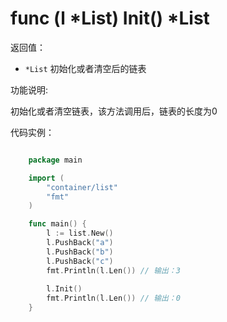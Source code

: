 # func (l *List) Init() *List

返回值：

- `*List` 初始化或者清空后的链表

功能说明:

初始化或者清空链表，该方法调用后，链表的长度为0

代码实例：

```go

	package main

	import (
		"container/list"
		"fmt"
	)

	func main() {
		l := list.New()
		l.PushBack("a")
		l.PushBack("b")
		l.PushBack("c")
		fmt.Println(l.Len()) // 输出：3
		
		l.Init()
		fmt.Println(l.Len()) // 输出：0
	}

```